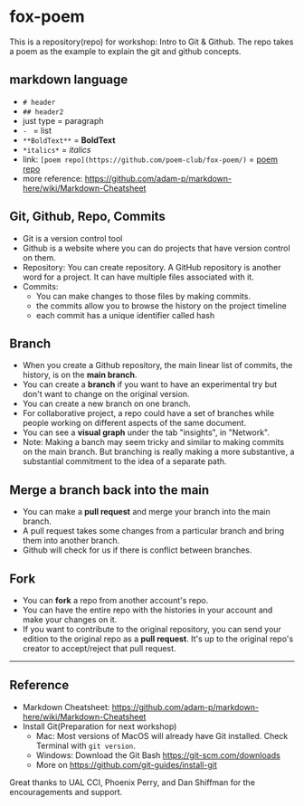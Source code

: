 # fox-poem

This is a repository(repo) for workshop: Intro to Git & Github.
The repo takes a poem as the example to explain the git and github concepts.

## markdown language
- `# header`
- `## header2`
- just type = paragraph
- `- ` = list
- `**BoldText**` = **BoldText**
- `*italics*` = *italics*
- link: `[poem repo](https://github.com/poem-club/fox-poem/)` = [poem repo](https://github.com/poem-club/fox-poem/)
- more reference: https://github.com/adam-p/markdown-here/wiki/Markdown-Cheatsheet

## Git, Github, Repo, Commits
- Git is a version control tool
- Github is a website where you can do projects that have version control on them.
- Repository: You can create repository. A GitHub repository is another word for a project. It can have multiple files associated with it.
- Commits: 
  - You can make changes to those files by making commits.
  - the commits allow you to browse the history on the project timeline
  - each commit has a unique identifier called hash

## Branch
- When you create a Github repository, the main linear list of commits, the history, is on the **main branch**.
- You can create a **branch** if you want to have an experimental try but don't want to change on the original version.
- You can create a new branch on one branch.
- For collaborative project, a repo could have a set of branches while people working on different aspects of the same document.
- You can see a **visual graph** under the tab "insights", in "Network". 
- Note: Making a banch may seem tricky and similar to making commits on the main branch. But branching is really making a more substantive, a substantial commitment to the idea of a separate path.

## Merge a branch back into the main
- You can make a **pull request** and merge your branch into the main branch.
- A pull request takes some changes from a particular branch and bring them into another branch.
- Github will check for us if there is conflict between branches.

## Fork
- You can **fork** a repo from another account's repo.
- You can have the entire repo with the histories in your account and make your changes on it.
- If you want to contribute to the original repository, you can send your edition to the original repo as a **pull request**. It's up to the original repo's creator to accept/reject that pull request.

--------------

## Reference
- Markdown Cheatsheet: https://github.com/adam-p/markdown-here/wiki/Markdown-Cheatsheet
- Install Git(Preparation for next workshop)
  - Mac: Most versions of MacOS will already have Git installed. Check Terminal with `git version`.
  - Windows: Download the Git Bash https://git-scm.com/downloads
  - More on https://github.com/git-guides/install-git

Great thanks to UAL CCI, Phoenix Perry, and Dan Shiffman for the encouragements and support.
